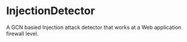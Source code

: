 # InjectionDetector
A GCN basied Injection attack detector that works at a Web application firewall level. 

